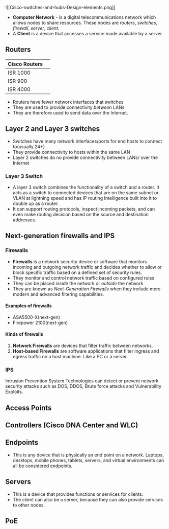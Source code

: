 ![[Cisco-switches-and-hubs-Design-elements.png]]

- **Computer Network** - is a digital telecommunications network which allows nodes to share resources. These  nodes are *routers*, *switches*, *firewall*, *server*, *client*.
- A **Client** is a device that accesses a service made available by a server.

## Routers

| Cisco Routers |     | 
| ------------- | --- |
| ISR 1000      |     |
| ISR 900       |     |
| ISR 4000      |     |
- Routers have fewer network interfaces that switches
- They are used to provide connectivity *between* LANs
- They are therefore used to send data over the Internet.

## Layer 2 and Layer 3 switches
- Switches have many network interfaces/ports for end hosts to connect to(usually 24+)
- They provide connectivity to hosts within the same LAN
- Layer 2 switches do no provide connectivity between LANs/ over the Internet

### Layer 3 Switch
- A layer 3 switch combines the functionality of a switch and a router. It acts as a switch to connected devices that are on the same subnet or VLAN at lightning speed and has IP routing Intelligence built into it to double up as a router. 
- It can support routing protocols, inspect incoming packets, and can even make routing decision based on the source and destination addresses. 

## Next-generation firewalls and IPS
### Firewalls
- **Firewalls** is a network security device or software that monitors incoming and outgoing network traffic and decides whether to allow or block specific traffic based on a defined set of security rules. 
- They monitor and control network traffic based on configured rules
- They can be placed *inside* the network or *outside* the network
- They are known as *Next-Generation Firewalls* when they include more modern and advanced filtering capabilities. 

#### Examples of firewalls
- ASA5500-X(next-gen)
- Firepower 2100(next-gen)

#### Kinds of firewalls
1. **Network Firewalls** are devices that filter traffic between networks.
2. **Host-based Firewalls** are software applications that filter ingress and egress traffic on a host machine. Like a PC or a server. 
### IPS
Intrusion Prevention System Technologies can detect or prevent network security attacks such as DOS, DDOS, Brute force attacks and Vulnerability Exploits. 

## Access Points
## Controllers (Cisco DNA Center and WLC)
## Endpoints
- This is any device that is physically an end point on a network. Laptops, desktops, mobile phones, tablets, servers, and virtual environments can all be considered endpoints. 
## Servers
- This is a device that provides functions or services for clients. 
- The client can also be a server, because they can also provide services to other nodes. 
## PoE
